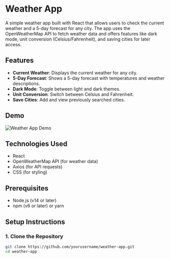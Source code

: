 # Weather App

A simple weather app built with React that allows users to check the current weather and a 5-day forecast for any city. The app uses the OpenWeatherMap API to fetch weather data and offers features like dark mode, unit conversion (Celsius/Fahrenheit), and saving cities for later access.

## Features

- **Current Weather**: Displays the current weather for any city.
- **5-Day Forecast**: Shows a 5-day forecast with temperatures and weather descriptions.
- **Dark Mode**: Toggle between light and dark themes.
- **Unit Conversion**: Switch between Celsius and Fahrenheit.
- **Save Cities**: Add and view previously searched cities.

## Demo

![Weather App Demo](public/images/weather-app-demo.png)

## Technologies Used

- React
- OpenWeatherMap API (for weather data)
- Axios (for API requests)
- CSS (for styling)

## Prerequisites

- Node.js (v14 or later)
- npm (v6 or later) or yarn

## Setup Instructions

### 1. Clone the Repository

```bash
git clone https://github.com/yourusername/weather-app.git
cd weather-app
